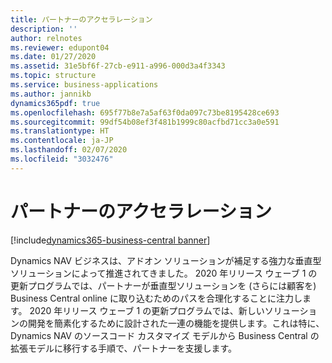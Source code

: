 ```yaml
---
title: パートナーのアクセラレーション
description: ''
author: relnotes
ms.reviewer: edupont04
ms.date: 01/27/2020
ms.assetid: 31e5bf6f-27cb-e911-a996-000d3a4f3343
ms.topic: structure
ms.service: business-applications
ms.author: jannikb
dynamics365pdf: true
ms.openlocfilehash: 695f77b8e7a5af63f0da097c73be8195428ce693
ms.sourcegitcommit: 99df54b08ef3f481b1999c80acfbd71cc3a0e591
ms.translationtype: HT
ms.contentlocale: ja-JP
ms.lasthandoff: 02/07/2020
ms.locfileid: "3032476"
---
```

# <a name="partner-acceleration"></a>パートナーのアクセラレーション

[!include[dynamics365-business-central banner](../includes/dynamics365-business-central.md)]

<!--structure start-->
Dynamics NAV ビジネスは、アドオン ソリューションが補足する強力な垂直型ソリューションによって推進されてきました。 2020 年リリース ウェーブ 1 の更新プログラムでは、パートナーが垂直型ソリューションを (さらには顧客を) Business Central online に取り込むためのパスを合理化することに注力します。 2020 年リリース ウェーブ 1 の更新プログラムでは、新しいソリューションの開発を簡素化するために設計された一連の機能を提供します。これは特に、Dynamics NAV のソースコード カスタマイズ モデルから Business Central の拡張モデルに移行する手順で、パートナーを支援します。
<!--structure end-->



